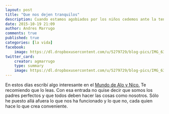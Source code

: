 ```yaml
---
layout: post
title: "Que nos dejen tranquilos"
description: Cuando estamos agobiados por los niños cedemos ante la tentación les damos el celular para que jueguen, se distraigan y nos dejen tranquilos.
date: 2015-10-19 21:09
author: Andres Marrugo
comments: true
published: true
categories: [la vida]
facebook:
    image: https://dl.dropboxusercontent.com/u/5279729/blog-pics/IMG_6395.jpg
twitter_card:
    creator: agmarrugo
    type: summary
    image: https://dl.dropboxusercontent.com/u/5279729/blog-pics/IMG_6395.jpg
---
```


En estos días escribí algo interesante en el [Mundo de Alo y Nico.](http://micriaturita.blogspot.com.co/2015/10/que-nos-dejen-tranquilos.html) Te recomiendo que lo leas. Con esa entrada no quise decir que somos los padres perfectos y que todos deben hacer las cosas como nosotros. Sólo he puesto allá afuera lo que nos ha funcionado y lo que no, cada quien hace lo que crea conveniente.